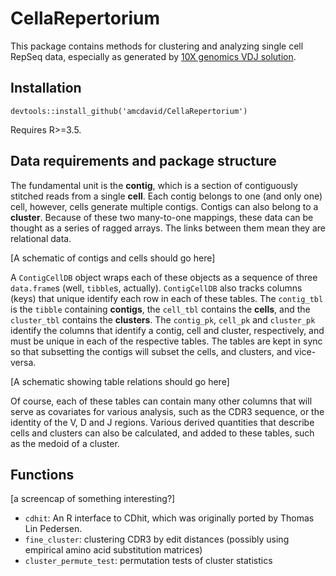# CellaRepertorium

This package contains methods for clustering and analyzing single cell RepSeq data, especially as generated by [10X genomics VDJ solution](https://support.10xgenomics.com/single-cell-vdj).

## Installation

```
devtools::install_github('amcdavid/CellaRepertorium')
```

Requires R>=3.5.

## Data requirements and package structure

The fundamental unit is the **contig**, which is a section of contiguously stitched reads from a single **cell**.  Each contig belongs to one (and only one) cell, however, cells generate multiple contigs.  Contigs can also belong to a **cluster**.  Because of these two many-to-one mappings, these data can be thought as a series of ragged arrays.  The links between them mean they are relational data.

[A schematic of contigs and cells should go here]

A `ContigCellDB` object wraps each of these objects as a sequence of three `data.frame`s (well, `tibble`s, actually).   `ContigCellDB` also tracks columns (keys) that unique identify each row in each of these tables.  The `contig_tbl` is the `tibble` containing **contigs**, the `cell_tbl` contains the **cells**, and the `cluster_tbl` contains the **clusters**.  The `contig_pk`, `cell_pk` and `cluster_pk` identify the columns that identify a contig, cell and cluster, respectively, and must be unique in each of the respective tables.
The tables are kept in sync so that subsetting the contigs will subset the cells, and clusters, and vice-versa.

[A schematic showing table relations should go here]

Of course, each of these tables can contain many other columns that will serve as covariates for various analysis, such as the CDR3 sequence, or the identity of the V, D and J regions.  Various derived quantities that describe cells and clusters can also be calculated, and added to these tables, such as the medoid of a cluster.

## Functions

[a screencap of something interesting?]

*  `cdhit`: An R interface to CDhit, which was originally ported by Thomas Lin Pedersen.
*  `fine_cluster`: clustering CDR3 by edit distances (possibly using empirical amino acid substitution matrices)
*  `cluster_permute_test`: permutation tests of cluster statistics


